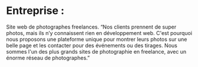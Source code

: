 # Entreprise :

Site web de photographes freelances.
“Nos clients prennent de super photos, mais ils n’y connaissent rien en
développement web. C'est pourquoi nous proposons une plateforme unique pour
montrer leurs photos sur une belle page et les contacter pour des événements ou
des tirages. Nous sommes l'un des plus grands sites de photographie en freelance,
avec un énorme réseau de photographes.”
